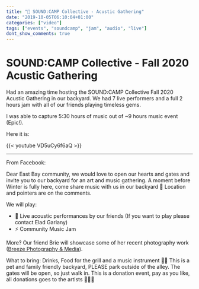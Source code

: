 ```yaml
---
title: "🎸 SOUND:CAMP Collective - Acustic Gathering"
date: "2019-10-05T06:10:04+01:00"
categories: ["video"]
tags: ["events", "soundcamp", "jam", "audio", "live"]
dont_show_comments: true
---
```


# SOUND:CAMP Collective - Fall 2020 Acustic Gathering

Had an amazing time hosting the SOUND:CAMP Collective Fall 2020 Acustic Gathering in our backyard. We had 7 live performers and a full 2 hours jam with all of our friends playing timeless gems.

I was able to capture 5:30 hours of music out of \~9 hours music event (Epic!).

Here it is:

{{< youtube VD5uCy6f6aQ >}}

----

From Facebook:

Dear East Bay community, we would love to open our hearts and gates and invite you to our backyard for an art and music gathering. A moment before Winter is fully here, come share music with us in our backyard 🌻
Location and pointers are on the comments.

We will play:
* 🎸 Live acoustic performances by our friends (If you want to play please contact Elad Gariany)
* ⚡️ Community Music Jam

More? Our friend Brie
will showcase some of her recent photography work ([Breeze Photography & Media](https://www.brieisrestless.com)).

What to bring:
Drinks, Food for the grill and a music instrument 🐰🥕
This is a pet and family friendly backyard, PLEASE park outside of the alley. The gates will be open, so just walk in. This is a donation event, pay as you like, all donations goes to the artists 👨‍🎤🚀

